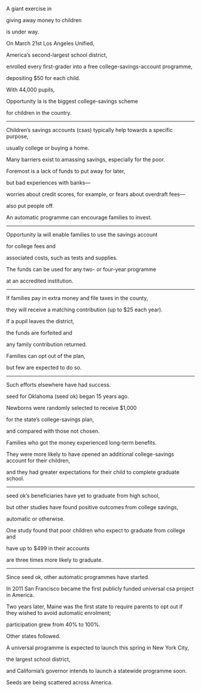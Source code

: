 A giant exercise in 

giving away money to children 

is under way. 

On March 21st Los Angeles Unified, 

America’s second-largest school district, 

enrolled every first-grader into a free college-savings-account programme, 

depositing $50 for each child. 

With 44,000 pupils, 

Opportunity la is the biggest college-savings scheme 

for children in the country.


---


Children’s savings accounts (csas) typically help towards a specific purpose, 

usually college or buying a home. 

Many barriers exist to amassing savings, especially for the poor. 

Foremost is a lack of funds to put away for later, 

but bad experiences with banks—

worries about credit scores, for example, or fears about overdraft fees—

also put people off. 

An automatic programme can encourage families to invest.


---

Opportunity la will enable families to use the savings account 

for college fees and 

associated costs, such as tests and supplies. 


The funds can be used for any two- or four-year programme 

at an accredited institution. 



---

If families pay in extra money and file taxes in the county, 

they will receive a matching contribution (up to $25 each year). 

If a pupil leaves the district, 

the funds are forfeited and 

any family contribution returned. 

Families can opt out of the plan, 

but few are expected to do so.


---

Such efforts elsewhere have had success. 

seed for Oklahoma (seed ok) began 15 years ago. 

Newborns were randomly selected to receive $1,000 

for the state’s college-savings plan, 

and compared with those not chosen. 

Families who got the money experienced long-term benefits. 

They were more likely to have opened an additional college-savings account for their children, 

and they had greater expectations for their child to complete graduate school.


---

seed ok’s beneficiaries have yet to graduate from high school, 

but other studies have found positive outcomes from college savings, 

automatic or otherwise. 


One study found that poor children who expect to graduate from college and 

have up to $499 in their accounts 

are three times more likely to graduate.


---

Since seed ok, other automatic programmes have started. 


In 2011 San Francisco became the first publicly funded universal csa project in America. 


Two years later, Maine was the first state to require parents to opt out if they wished to avoid automatic enrolment; 

participation grew from 40% to 100%. 


Other states followed. 

A universal programme is expected to launch this spring in New York City, 

the largest school district, 

and California’s governor intends to launch a statewide programme soon. 

Seeds are being scattered across America.
